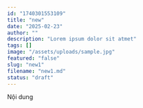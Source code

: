 ```yaml
---
id: "1740301553109"
title: "new"
date: "2025-02-23"
author: ""
description: "Lorem ipsum dolor sit atmet"
tags: []
image: "/assets/uploads/sample.jpg"
featured: "false"
slug: "new1"
filename: "new1.md"
status: "draft"
---
```

Nội dung